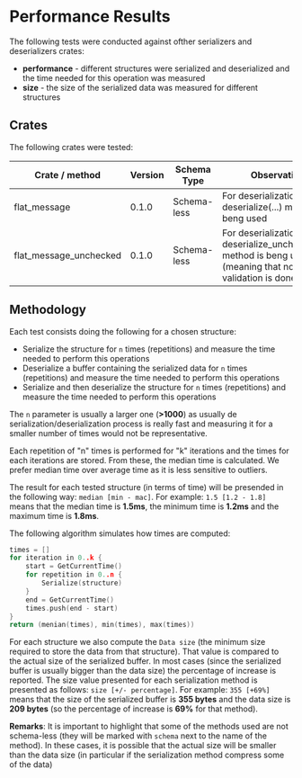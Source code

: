 # Performance Results

The following tests were conducted against ofther serializers and deserializers crates:
* **performance** - different structures were serialized and deserialized and the time needed for this operation was measured
* **size** - the size of the serialized data was measured for different structures


## Crates

The following crates were tested:

| Crate / method         | Version | Schema Type | Observation                                                                                                 |
| ---------------------- | ------- | ----------- | ----------------------------------------------------------------------------------------------------------- |
| flat_message           | 0.1.0   | Schema-less | For deserialization the deserialize(...) method is beng used                                                |
| flat_message_unchecked | 0.1.0   | Schema-less | For deserialization the deserialize_unchecked(...) method is beng used (meaning that no validation is done) |

## Methodology

Each test consists doing the following for a chosen structure:
* Serialize the structure for `n` times (repetitions) and measure the time needed to perform this operations
* Deserialize a buffer containing the serialized data for `n` times (repetitions) and measure the time needed to perform this operations
* Serialize and then deserialize the structure for `n` times (repetitions) and measure the time needed to perform this operations

The `n` parameter is usually a larger one (**>1000**) as usually de serialization/deserialization process is really fast and measuring it for a smaller number of times would not be representative.

Each repetition of "n" times is performed for "k" iterations and the times for each iterations are stored. From these, the median time is calculated. We prefer median time over average time as it is less sensitive to outliers.

The result for each tested structure (in terms of time) will be presended in the following way: `median [min - mac]`. For example: `1.5 [1.2 - 1.8]` means that the median time is **1.5ms**, the minimum time is **1.2ms** and the maximum time is **1.8ms**.

The following algorithm simulates how times are computed:

```cpp
times = []
for iteration in 0..k {
    start = GetCurrentTime()
    for repetition in 0..n {
        Serialize(structure)
    }
    end = GetCurrentTime()
    times.push(end - start)
}
return (menian(times), min(times), max(times))
```
For each structure we also compute the `Data size` (the minimum size required to store the data from that structure). That value is compared to the actual size of the serialized buffer. In most cases (since the serialized buffer is usually bigger than the data size) the percentage of increase is reported. The size value presented for each serialization method is presented as follows: `size [+/- percentage]`. For example: `355 [+69%]` means that the size of the serialized buffer is **355 bytes** and the data size is **209 bytes** (so the percentage of increase is **69%** for that method).

**Remarks**: It is important to highlight that some of the methods used are not schema-less (they will be marked with `schema` next to the name of the method). In these cases, it is possible that the actual size will be smaller than the data size (in particular if the serialization method compress some of the data)



